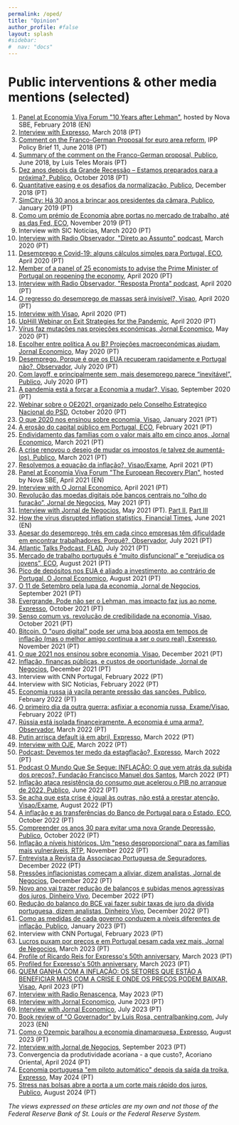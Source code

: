```yaml
---
permalink: /oped/
title: "Opinion"
author_profile: #false
layout: splash
#sidebar:
#  nav: "docs"
---
```

# Public interventions & other media mentions (selected)

1. [Panel at Economia Viva Forum "10 Years after Lehman"](https://youtu.be/1dsO99cAgC8), hosted by Nova SBE, February 2018 (EN)
2. [Interview with Expresso](https://expresso.sapo.pt/economia/2018-03-24-O-momento-para-fazer-mais-reformas-em-Portugal-perdeu-se), March 2018 (PT)
3. [Comment on the Franco-German Proposal for euro area reform](http://www.ipp-jcs.org/wp-content/uploads/2018/06/Coment%C3%A1rio-Franco-Alem%C3%A3_IPP.pdf), IPP Policy Brief 11, June 2018 (PT)
4. [Summary of the comment on the Franco-German proposal, Publico](https://www.publico.pt/2018/06/25/economia/opiniao/comentarios-a-aspetos-macrofinanceiros-da-proposta-francoalema-para-o-euro-1835565), June 2018, by Luis Teles Morais (PT)
5. [Dez anos depois da Grande Recessão – Estamos preparados para a próxima?, Publico](https://www.publico.pt/2018/10/15/economia/opiniao/dez-anos-depois-da-grande-recessao--estamos-preparados-para-a-proxima-1847271), October 2018 (PT)
6. [Quantitative easing e os desafios da normalização, Publico](https://www.publico.pt/2018/12/24/economia/opiniao/quantitative-easing-desafios-normalizacao-1855621), December 2018 (PT)
7. [SimCity: Há 30 anos a brincar aos presidentes da câmara, Publico](https://www.publico.pt/2019/01/27/tecnologia/noticia/simcity-ha-30-anos-brincar-presidentes-camara-1859269), January 2019 (PT)
8. [Como um prémio de Economia abre portas no mercado de trabalho, até as das Fed, ECO](https://eco.sapo.pt/especiais/como-um-premio-de-economia-abre-portas-no-mercado-de-trabalho-ate-as-das-fed/), November 2019 (PT)
9. Interview with SIC Noticias, March 2020 (PT)
10. [Interview with Radio Observador, "Direto ao Assunto" podcast](https://observador.pt/especiais/entrevista-a-miguel-faria-e-castro-esperemos-conseguir-evitar-que-isto-se-torne-numa-crise-financeira/), March 2020 (PT)
11. [Desemprego e Covid-19: alguns cálculos simples para Portugal, ECO](https://eco.sapo.pt/especiais/desemprego-e-covid-19-alguns-calculos-simples-para-portugal/), April 2020 (PT)
12. [Member of a panel of 25 economists to advise the Prime Minister of Portugal on reopening the economy](https://www.portugal.gov.pt/pt/gc22/comunicacao/comunicado?i=primeiro-ministro-reune-se-com-academicos-e-economistas-sobre-as-medidas-de-relancamento-economico), April 2020 (PT)
13. [Interview with Radio Observador, "Resposta Pronta" podcast](https://observador.pt/programas/resposta-pronta/governo-nao-pode-reabrir-a-economia-por-decreto/), April 2020 (PT)
14. [O regresso do desemprego de massas será invisível?, Visao](https://visao.sapo.pt/exame/inconsistenciaproblematica/2020-04-17-o-regresso-do-desemprego-de-massas-sera-invisivel/), April 2020 (PT)
15. [Interview with Visao](https://visao.sapo.pt/exame/2020-04-19-covid19-nos-eua-praticamente-nenhum-estado-tinha-os-sistemas-preparados-para-tantos-desempregados/), April 2020 (PT)
16. [UpHill Webinar on Exit Strategies for the Pandemic](https://uphillhealth.com/resources/5ea1653f52faff0001f7c7f3), April 2020 (PT)
17. [Vírus faz mutações nas projeções económicas, Jornal Economico](https://leitor.jornaleconomico.pt/noticia/virus-faz-mutacoes-nas-projecoes-economicas), May 2020 (PT)
18. [Escolher entre política A ou B? Projeções macroeconómicas ajudam, Jornal Economico](https://jornaleconomico.sapo.pt/noticias/escolher-entre-politica-a-ou-b-projecoes-macroeconomicas-ajudam-590478), May 2020 (PT)
19. [Desemprego. Porque é que os EUA recuperam rapidamente e Portugal não?, Observador](https://observador.pt/especiais/desemprego-porque-e-que-os-eua-recuperam-rapidamente-e-portugal-nao/), July 2020 (PT)
20. [Com layoff, e principalmente sem, mais desemprego parece “inevitável”, Publico](https://www.publico.pt/2020/07/24/economia/noticia/layoff-principalmente-desemprego-parece-inevitavel-1925666), July 2020 (PT)
21. [A pandemia está a forçar a Economia a mudar?, Visao](https://visao.sapo.pt/exame/analise/analise-inconsistenciaproblematica/2020-09-23-a-pandemia-esta-a-forcar-a-economia-a-mudar/), September 2020 (PT)
22. [Webinar sobre o OE2021, organizado pelo Conselho Estrategico Nacional do PSD](http://fariaecastro.net/assets/Slides_PSD.pdf), October 2020 (PT)
23. [O que 2020 nos ensinou sobre economia, Visao](https://visao.sapo.pt/exame/analise/analise-inconsistenciaproblematica/2021-01-11-o-que-2020-nos-ensinou-sobre-economia/), January 2021 (PT)
24. [A erosão do capital público em Portugal, ECO](https://eco.sapo.pt/especiais/a-erosao-do-capital-publico-em-portugal/), February 2021 (PT)
25. [Endividamento das famílias com o valor mais alto em cinco anos, Jornal Economico](https://jornaleconomico.sapo.pt/noticias/endividamento-das-familias-com-o-valor-mais-alto-em-cinco-anos-715680), March 2021 (PT)
26. [A crise renovou o desejo de mudar os impostos (e talvez de aumentá-los), Publico](https://www.publico.pt/2021/03/29/economia/noticia/crise-renovou-desejo-mudar-impostos-aumentalos-1956232), March 2021 (PT)
27. [Resolvemos a equação da inflação?, Visao/Exame](https://visao.sapo.pt/exame/analise/analise-inconsistenciaproblematica/2021-04-09-resolvemos-a-equacao-da-inflacao/), April 2021 (PT)
28. [Panel at Economia Viva Forum "The European Recovery Plan"](https://www.youtube.com/watch?v=WaOKNl1MyXY), hosted by Nova SBE, April 2021 (EN)
29. [Interview with O Jornal Economico](https://jornaleconomico.sapo.pt/noticias/resposta-orcamental-europeia-foi-demasiado-modesta-durante-a-pandemia-e-agora-724418), April 2021 (PT)
30. [Revolução das moedas digitais põe bancos centrais no “olho do furacão”, Jornal de Negocios](https://www.jornaldenegocios.pt/mercados/detalhe/revolucao-das-moedas-digitais-poe-bancos-no-olho-do-furacao), May 2021 (PT)
31. [Interview with Jornal de Negocios](https://www.jornaldenegocios.pt/economia/detalhe/miguel-faria-e-castro-os-nomadas-digitais-sao-uma-grande-oportunidade-para-portugal), May 2021 (PT). [Part II](https://www.jornaldenegocios.pt/economia/detalhe/miguel-faria-e-castro-a-uniao-europeia-e-a-comissao-sao-muito-mas-a-responder-a-este-tipo-de-crises), [Part III](https://www.jornaldenegocios.pt/empresas/banca---financas/detalhe/miguel-faria-e-castro-nao-e-claro-como-vamos-sair-das-moratorias)
32. [How the virus disrupted inflation statistics, Financial Times](https://www.ft.com/content/abad2b97-b40a-4e68-8834-6d7c17dcd404), June 2021 (EN)
33. [Apesar do desemprego, três em cada cinco empresas têm dificuldade em encontrar trabalhadores. Porquê?, Observador](https://observador.pt/especiais/apesar-do-desemprego-tres-em-cada-cinco-empresas-tem-dificuldade-em-encontrar-trabalhadores-porque/), July 2021 (PT)
34. [Atlantic Talks Podcast, FLAD](https://www.flad.pt/en/miguel-faria-e-castro-at-the-atlantic-talks/), July 2021 (PT)
35. [Mercado de trabalho português é “muito disfuncional” e “prejudica os jovens”, ECO](https://eco.sapo.pt/2021/08/15/economista-da-reserva-federal-mercado-de-trabalho-portugues-e-muito-disfuncional-e-prejudica-os-jovens/), August 2021 (PT)
36. [Pico de depósitos nos EUA é aliado a investimento, ao contrário de Portugal, O Jornal Economico](https://jornaleconomico.sapo.pt/noticias/pico-de-depositos-nos-eua-e-aliado-a-investimento-ao-contrario-de-portugal-775936), August 2021 (PT)
37. [O 11 de Setembro pela lupa da economia, Jornal de Negocios](https://www.jornaldenegocios.pt/economia/detalhe/o-11-de-setembro-pela-lupa-da-economia), September 2021 (PT)
38. [Evergrande. Pode não ser o Lehman, mas impacto faz jus ao nome, Expresso](https://expresso.pt/economia/2021-10-01-Evergrande.-Pode-nao-ser-o-Lehman-mas-impacto-faz-jus-ao-nome-b580221f), October 2021 (PT)
39. [Senso comum vs. revolução de credibilidade na economia, Visao](https://visao.sapo.pt/exame/analise/analise-inconsistenciaproblematica/2021-10-26-senso-comum-vs-revolucao-de-credibilidade-na-economia/), October 2021 (PT)
40. [Bitcoin. O "ouro digital" pode ser uma boa aposta em tempos de inflação (mas o melhor amigo continua a ser o ouro real), Expresso](https://expresso.pt/economia/2021-11-22-Bitcoin.-O-ouro-digital-pode-ser-uma-boa-aposta-em-tempos-de-inflacao--mas-o-melhor-amigo-continua-a-ser-o-ouro-real--a10575a8), November 2021 (PT)
41. [O que 2021 nos ensinou sobre economia, Visao](https://visao.sapo.pt/exame/analise/analise-inconsistenciaproblematica/2021-12-23-o-que-2021-nos-ensinou-sobre-economia/), December 2021 (PT)
42. [Inflação, finanças públicas, e custos de oportunidade, Jornal de Negocios](https://www.jornaldenegocios.pt/economia/detalhe/miguel-de-faria-e-castro-inflacao-financas-publicas-e-custos-de-oportunidade), December 2021 (PT)
43. Interview with CNN Portugal, February 2022 (PT)
44. Interview with SIC Noticias, February 2022 (PT)
45. [Economia russa já vacila perante pressão das sanções, Publico](https://www.publico.pt/2022/03/01/economia/noticia/economia-russa-ja-vacila-pressao-sancoes-1997169/amp), February 2022 (PT)
46. [O primeiro dia da outra guerra: asfixiar a economia russa, Exame/Visao](https://visao.sapo.pt/exame/2022-03-01-o-primeiro-dia-da-outra-guerra-asfixiar-a-economia-russa/), February 2022 (PT)
47. [Rússia está isolada financeiramente. A economia é uma arma?, Observador](https://observador.pt/especiais/russia-esta-isolada-financeiramente-a-economia-e-uma-arma/), March 2022 (PT)
48. [Putin arrisca default já em abril, Expresso](https://leitor.expresso.pt/semanario/semanario2577/html/economia/temas/russia.-putin-arrisca-default-ja-em-abril), March 2022 (PT)
49. [Interview with OJE](https://jornaleconomico.pt/noticias/2a-tarde-criterios-do-pacto-de-estabilidade-e-crescimento-sao-completamente-insustentaveis-destaca-economista-da-reserva-federal-de-st-louis-864313), March 2022 (PT)
50. [Podcast: Devemos ter medo da estagflação?, Expresso](https://expresso.pt/podcasts/money-money-money/2022-03-23-Devemos-ter-medo-da-estagflacao--ea35b4c0), March 2022 (PT)
51. [Podcast O Mundo Que Se Segue: INFLAÇÃO: O que vem atrás da subida dos preços?, Fundação Francisco Manuel dos Santos](https://www.ffms.pt/podcasts/o-mundo-que-se-segue/6245/inflacao-o-que-vem-atras-da-subida-dos-precos), March 2022 (PT)
52. [Inflação ataca resistência do consumo que acelerou o PIB no arranque de 2022, Publico](https://www.publico.pt/2022/06/09/economia/noticia/inflacao-ataca-resistencia-consumo-acelerou-pib-arranque-2022-2009204), June 2022 (PT)
53. [Se acha que esta crise é igual às outras, não está a prestar atenção, Visao/Exame](https://visao.sapo.pt/exame/analise/analise-inconsistenciaproblematica/2022-08-03-se-acha-que-esta-crise-e-igual-as-outras-nao-esta-a-prestar-atencao/), August 2022 (PT)
54. [A inflação e as transferências do Banco de Portugal para o Estado, ECO](https://eco.sapo.pt/especiais/a-inflacao-e-as-transferencias-do-banco-de-portugal-para-o-estado/), October 2022 (PT)
55. [Compreender os anos 30 para evitar uma nova Grande Depressão, Publico](https://www.publico.pt/2022/10/15/opiniao/opiniao/compreender-anos-30-evitar-nova-depressao-2024067), October 2022 (PT)
56. [Inflação a níveis históricos. Um "peso desproporcional" para as famílias mais vulneráveis, RTP](https://www.rtp.pt/noticias/economia/inflacao-a-niveis-historicos-um-peso-desproporcional-para-as-familias-mais-vulneraveis_n1446186), November 2022 (PT)
57. [Entrevista a Revista da Associacao Portuguesa de Seguradores](https://www.apseguradores.pt/Portals/0/doc/publicacoes/RevistaAps10_PT_FINAL.pdf?ver=x3mLkvYpfRl7mOOtuvr-Wg%3D%3D), December 2022 (PT)
58. [Pressões inflacionistas começam a aliviar, dizem analistas, Jornal de Negocios](https://www.jornaldenegocios.pt/economia/detalhe/pressoes-inflacionistas-comecam-a-aliviar-dizem-analistas), December 2022 (PT)
59. [Novo ano vai trazer redução de balanços e subidas menos agressivas dos juros, Dinheiro Vivo](https://www.dinheirovivo.pt/economia/nacional/novo-ano-vai-trazer-reducao-de-balancos-e-subidas-menos-agressivas-dos-juros-15579059.html), December 2022 (PT)
60. [Redução do balanço do BCE vai fazer subir taxas de juro da dívida portuguesa, dizem analistas, Dinheiro Vivo](https://www.dinheirovivo.pt/economia/nacional/reducao-do-balanco-do-bce-vai-fazer-subir-taxas-de-juro-da-divida-portuguesa-dizem-analistas-15577530.html), December 2022 (PT)
61. [Como as medidas de cada governo conduzem a níveis diferentes de inflação, Publico](https://www.publico.pt/2023/01/12/economia/noticia/medidas-governo-conduzem-niveis-diferentes-inflacao-2034700), January 2023 (PT)
62. Interview with CNN Portugal, February 2023 (PT)
63. [Lucros puxam por preços e em Portugal pesam cada vez mais, Jornal de Negocios](https://www.jornaldenegocios.pt/economia/conjuntura/detalhe/lucros-puxam-por-precos-e-em-portugal-pesam-cada-vez-mais), March 2023 (PT)
64. [Profile of Ricardo Reis for Expresso's 50th anniversary](https://expresso.pt/50anos/100-personalidades/2023-03-09-Ricardo-Reis-para-la-das-expectativas--o-perfil-de-mais-um-dos-nomes-para-o-futuro-do-pais--f0e063bd), March 2023 (PT)
65. [Profiled for Expresso's 50th anniversary](https://expresso.pt/50anos/100-personalidades/2023-03-11-Miguel-Faria-e-Castro-nada-mais-pratico-que-uma-boa-teoria-a087712b), March 2023 (PT)
66. [QUEM GANHA COM A INFLAÇÃO: OS SETORES QUE ESTÃO A BENEFICIAR MAIS COM A CRISE E ONDE OS PREÇOS PODEM BAIXAR, Visao](https://visao.sapo.pt/atualidade/economia/2023-04-19-quem-ganha-com-a-inflacao-os-setores-que-estao-a-beneficiar-mais-com-a-crise-e-onde-os-precos-podem-baixar/), April 2023 (PT)
67. [Interview with Radio Renascenca](https://rr.sapo.pt/artigo/bolsa-de-futuro/2023/06/10/miguel-faria-e-castro-o-sistema-de-justica-e-um-dos-principais-entraves-a-produtividade-do-pais/334170/), May 2023 (PT)
68. [Interview with Jornal Economico](https://jornaleconomico.pt/noticias/3a-feira-7h30-faria-e-castro-investimento-publico-colapsou-em-2011-e-apenas-recuperou-de-forma-modesta/), June 2023 (PT)
69. [Interview with Jornal Economico](https://jornaleconomico.pt/noticias/eua-continuam-em-linha-para-aterragem-suave-projeta-miguel-faria-e-castro/), July 2023 (PT)
70. [Book review of "O Governador" by Luis Rosa, centralbanking.com](https://www.centralbanking.com/central-banks/financial-stability/micro-prudential/7959133/book-notes-o-governador-by-luis-rosa), July 2023 (EN)
71. [Como o Ozempic baralhou a economia dinamarquesa, Expresso](https://expresso.pt/economia/empresas/2023-08-31-Como-o-Ozempic-baralhou-a-economia-dinamarquesa-55cf1da0), August 2023 (PT)
72. [Interview with Jornal de Negocios](https://www.jornaldenegocios.pt/economia/politica-monetaria/detalhe/normalizacao-do-mercado-de-trabalho-ja-acontece-diz-o-portugues-citado-por-lagarde), September 2023 (PT)
73. Convergencia da produtividade acoriana - a que custo?, Acoriano Oriental, April 2024 (PT)
74. [Economia portuguesa "em piloto automático" depois da saída da troika, Expresso](https://expresso.pt/semanario/economia/2024-05-16-economia-portuguesa-em-piloto-automatico-depois-da-saida-da-troika-eb844736), May 2024 (PT)
75. [Stress nas bolsas abre a porta a um corte mais rápido dos juros, Publico](https://www.publico.pt/2024/08/10/economia/noticia/stress-bolsas-abre-porta-corte-rapido-juros-2100388), August 2024 (PT)

*The views expressed on these articles are my own and not those of the Federal Reserve Bank of St. Louis or the Federal Reserve System.*
